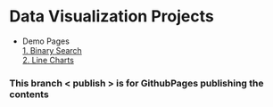 # Data Visualization Projects 
- Demo Pages <br />
<a href="https://pikpokjeon.github.io/JS-Data-Visualization-Project/Algorithms/binarySearch.html">1. Binary Search</a> <br />
<a href="https://pikpokjeon.github.io/JS-Data-Visualization-Project/">2. Line Charts</a>

### This branch < publish > is for GithubPages publishing the contents
